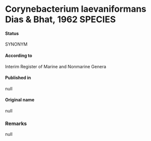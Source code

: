 # Corynebacterium laevaniformans Dias & Bhat, 1962 SPECIES

#### Status
SYNONYM

#### According to
Interim Register of Marine and Nonmarine Genera

#### Published in
null

#### Original name
null

### Remarks
null